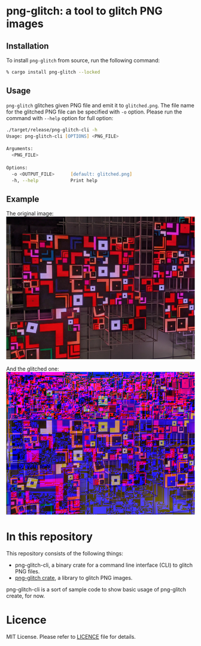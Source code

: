 # png-glitch: a tool to glitch PNG images

## Installation

To install `png-glitch` from source, run the following command:

```zsh
% cargo install png-glitch --locked 
```

## Usage

`png-glitch` glitches given PNG file and emit it to `glitched.png`. The file name for the glitched PNG file can be specified with `-o` option. Please run the command with `--help` option for full option: 

```zsh
./target/release/png-glitch-cli -h
Usage: png-glitch-cli [OPTIONS] <PNG_FILE>

Arguments:
  <PNG_FILE>

Options:
  -o <OUTPUT_FILE>      [default: glitched.png]
  -h, --help            Print help
```

## Example

The original image:
![The original PNG file is a photo of a media art placed in a slightly darker space.](crates/png-glitch/etc/sample00.png)

And the glitched one:
![](crates/png-glitch/etc/sample00-glitched.png)

# In this repository
This repository consists of the following things:

- png-glitch-cli, a binary crate for a command line interface (CLI) to glitch PNG files.
- [png-glitch crate](crates/png-glitch), a library to glitch PNG images.

png-glitch-cli is a sort of sample code to show basic usage of png-glitch create, for now.

# Licence

MIT License. Please refer to [LICENCE](LICENSE) file for details.